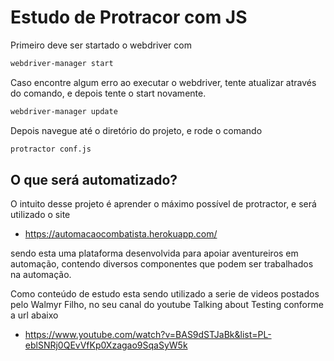 # Estudo de Protracor com JS

Primeiro deve ser startado o webdriver com
```sh
webdriver-manager start
```

Caso encontre algum erro ao executar o webdriver, tente atualizar através do comando, e depois tente o start novamente.
```sh
webdriver-manager update
```

Depois navegue até o diretório do projeto, e rode o comando
```sh
protractor conf.js
```

## O que será automatizado?

O intuito desse projeto é aprender o máximo possível de protractor, e será utilizado o site
  - https://automacaocombatista.herokuapp.com/

sendo esta uma plataforma desenvolvida para apoiar aventureiros em automação, contendo diversos componentes que podem ser trabalhados na automação.

Como conteúdo de estudo esta sendo utilizado a serie de videos postados pelo Walmyr Filho, no seu canal do youtube Talking about Testing conforme a url abaixo
  - https://www.youtube.com/watch?v=BAS9dSTJaBk&list=PL-eblSNRj0QEvVfKp0Xzagao9SqaSyW5k
